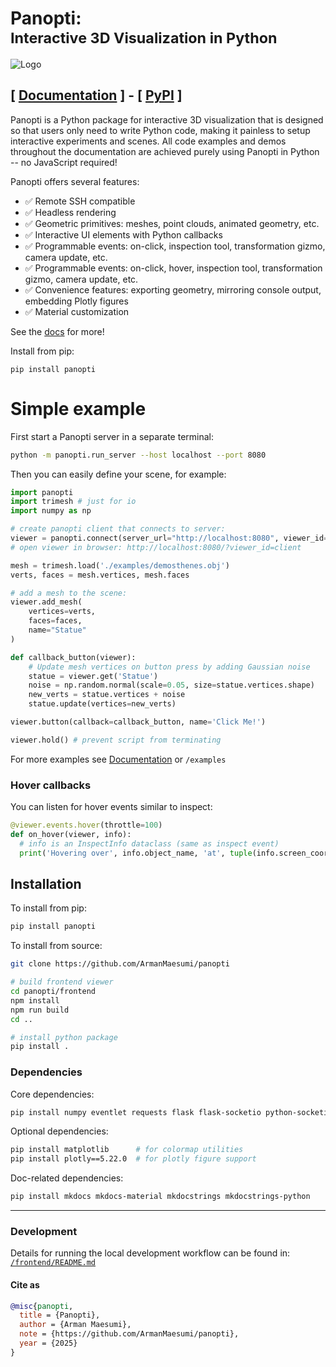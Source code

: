 <h1>
  Panopti:<br>
  <sub>Interactive 3D Visualization in Python</sub>
</h1>

![Logo](assets/panopti_logo.jpg)

## [ [Documentation](https://armanmaesumi.github.io/panopti/) ] - [ [PyPI](https://pypi.org/project/panopti/) ]

Panopti is a Python package for interactive 3D visualization that is designed so that users only need to write Python code, making it painless to setup interactive experiments and scenes. All code examples and demos throughout the documentation are achieved purely using Panopti in Python -- no JavaScript required!

Panopti offers several features:
- ✅ Remote SSH compatible
- ✅ Headless rendering
- ✅ Geometric primitives: meshes, point clouds, animated geometry, etc.
- ✅ Interactive UI elements with Python callbacks
- ✅ Programmable events: on-click, inspection tool, transformation gizmo, camera update, etc.
- ✅ Programmable events: on-click, hover, inspection tool, transformation gizmo, camera update, etc.
- ✅ Convenience features: exporting geometry, mirroring console output, embedding Plotly figures
- ✅ Material customization

See the [docs](https://armanmaesumi.github.io/panopti/) for more!

Install from pip:
```
pip install panopti
```

# Simple example
First start a Panopti server in a separate terminal:
```bash
python -m panopti.run_server --host localhost --port 8080
```

Then you can easily define your scene, for example:
```python
import panopti
import trimesh # just for io
import numpy as np

# create panopti client that connects to server:
viewer = panopti.connect(server_url="http://localhost:8080", viewer_id='client')
# open viewer in browser: http://localhost:8080/?viewer_id=client

mesh = trimesh.load('./examples/demosthenes.obj')
verts, faces = mesh.vertices, mesh.faces

# add a mesh to the scene:
viewer.add_mesh(
    vertices=verts,
    faces=faces,
    name="Statue"
)

def callback_button(viewer):
    # Update mesh vertices on button press by adding Gaussian noise
    statue = viewer.get('Statue')
    noise = np.random.normal(scale=0.05, size=statue.vertices.shape)
    new_verts = statue.vertices + noise
    statue.update(vertices=new_verts)

viewer.button(callback=callback_button, name='Click Me!')

viewer.hold() # prevent script from terminating
```
For more examples see [Documentation](https://armanmaesumi.github.io/panopti/examples/importing_geometry/) or `/examples`

### Hover callbacks
You can listen for hover events similar to inspect:

```python
@viewer.events.hover(throttle=100)
def on_hover(viewer, info):
  # info is an InspectInfo dataclass (same as inspect event)
  print('Hovering over', info.object_name, 'at', tuple(info.screen_coords))
```

## Installation

To install from pip:
```bash
pip install panopti
```

To install from source:
```bash
git clone https://github.com/ArmanMaesumi/panopti

# build frontend viewer
cd panopti/frontend
npm install
npm run build
cd ..

# install python package
pip install .
```

### Dependencies

Core dependencies:
```bash
pip install numpy eventlet requests flask flask-socketio python-socketio[client] tomli msgpack trimesh
```

Optional dependencies:
```bash
pip install matplotlib      # for colormap utilities
pip install plotly==5.22.0  # for plotly figure support
```

Doc-related dependencies:
```bash
pip install mkdocs mkdocs-material mkdocstrings mkdocstrings-python
```

---

### Development

Details for running the local development workflow can be found in: [`/frontend/README.md`](/frontend/README.md)

#### Cite as

```bibtex
@misc{panopti,
  title = {Panopti},
  author = {Arman Maesumi},
  note = {https://github.com/ArmanMaesumi/panopti},
  year = {2025}
}
```
